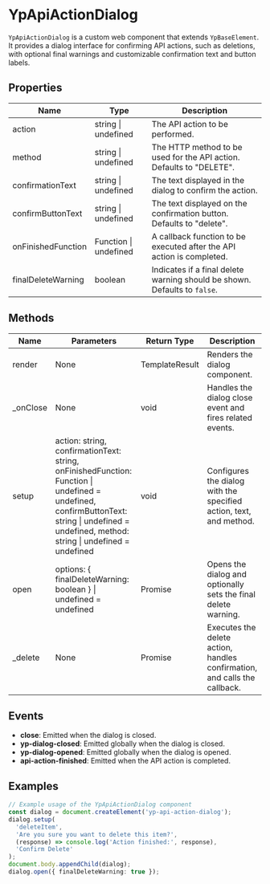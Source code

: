 # YpApiActionDialog

`YpApiActionDialog` is a custom web component that extends `YpBaseElement`. It provides a dialog interface for confirming API actions, such as deletions, with optional final warnings and customizable confirmation text and button labels.

## Properties

| Name                | Type       | Description                                                                 |
|---------------------|------------|-----------------------------------------------------------------------------|
| action              | string \| undefined | The API action to be performed.                                           |
| method              | string \| undefined | The HTTP method to be used for the API action. Defaults to "DELETE".      |
| confirmationText    | string \| undefined | The text displayed in the dialog to confirm the action.                   |
| confirmButtonText   | string \| undefined | The text displayed on the confirmation button. Defaults to "delete".      |
| onFinishedFunction  | Function \| undefined | A callback function to be executed after the API action is completed.     |
| finalDeleteWarning  | boolean    | Indicates if a final delete warning should be shown. Defaults to `false`.   |

## Methods

| Name             | Parameters                                                                 | Return Type | Description                                                                 |
|------------------|----------------------------------------------------------------------------|-------------|-----------------------------------------------------------------------------|
| render           | None                                                                       | TemplateResult | Renders the dialog component.                                               |
| _onClose         | None                                                                       | void        | Handles the dialog close event and fires related events.                    |
| setup            | action: string, confirmationText: string, onFinishedFunction: Function \| undefined = undefined, confirmButtonText: string \| undefined = undefined, method: string \| undefined = undefined | void        | Configures the dialog with the specified action, text, and method.          |
| open             | options: { finalDeleteWarning: boolean } \| undefined = undefined          | Promise<void> | Opens the dialog and optionally sets the final delete warning.              |
| _delete          | None                                                                       | Promise<void> | Executes the delete action, handles confirmation, and calls the callback.   |

## Events

- **close**: Emitted when the dialog is closed.
- **yp-dialog-closed**: Emitted globally when the dialog is closed.
- **yp-dialog-opened**: Emitted globally when the dialog is opened.
- **api-action-finished**: Emitted when the API action is completed.

## Examples

```typescript
// Example usage of the YpApiActionDialog component
const dialog = document.createElement('yp-api-action-dialog');
dialog.setup(
  'deleteItem',
  'Are you sure you want to delete this item?',
  (response) => console.log('Action finished:', response),
  'Confirm Delete'
);
document.body.appendChild(dialog);
dialog.open({ finalDeleteWarning: true });
```